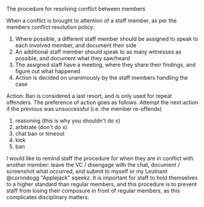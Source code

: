 The procedure for resolving conflict between members

When a conflict is brought to attention of a staff member, as per the members conflict resolution policy:
1. Where possible, a different staff member should be assigned to speak to each involved member, and document their side
2. An additional staff member should speak to as many witnesses as possible, and document what they saw/heard
3. The assigned staff have a meeting, where they share their findings, and figure out what happened
4. Action is decided on unanimously by the staff members handling the case

Action:
Ban is considered a last resort, and is only used for repeat offenders.  The preference of action goes as follows.  Attempt the next action if the previous was unsuccessful (i.e. the member re-offends)
1. reasoning (this is why you shouldn't do x)
2. arbitrate (don't do x)
3. chat ban or timeout
4. kick
5. ban 



I would like to remind staff the procedure for when they are in conflict with another member: leave the VC / disengage with the chat, document / screenshot what occurred, and submit to myself or my Leutnant @cornndogg "Applejack" sqeekz.  It is important for staff to hold themselves to a higher standard than regular members, and this procedure is to prevent staff from losing their composure in front of regular members, as this complicates disciplinary matters. 




